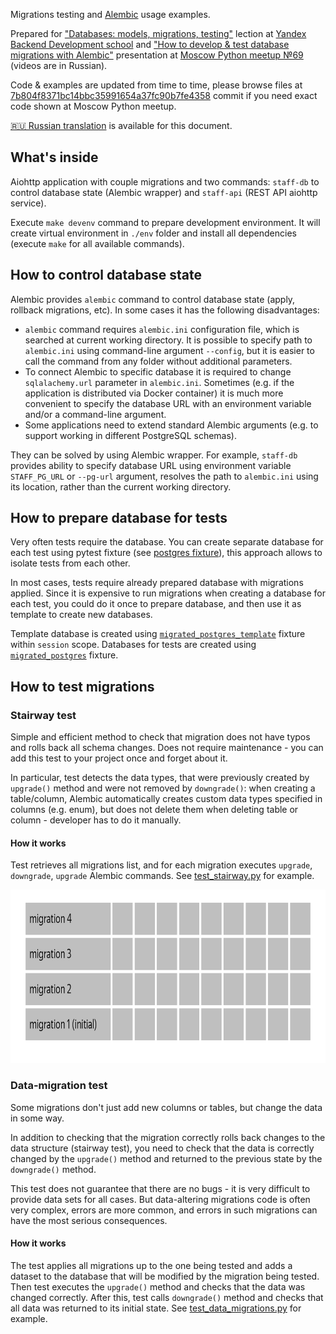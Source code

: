 Migrations testing and [Alembic](https://alembic.sqlalchemy.org/en/latest/) 
usage examples.

Prepared for ["Databases: models, migrations, testing"](https://habr.com/ru/company/yandex/blog/498856/#5) lection at 
[Yandex Backend Development school](https://yandex.ru/promo/academy/backend-school/) and 
["How to develop & test database migrations with Alembic"](https://youtu.be/qrlTDNaUQ-Q?t=5650) presentation at 
[Moscow Python meetup №69](https://events.yandex.ru/events/moscow-python-meetup-30-10-2019) (videos are in Russian). 

Code & examples are updated from time to time, please browse files at [7b804f8371bc14bbc35991654a37fc90b7fe4358](https://github.com/alvassin/alembic-quickstart/tree/7b804f8371bc14bbc35991654a37fc90b7fe4358) commit if you need exact code shown at Moscow Python meetup.

[🇷🇺 Russian translation](README_ru.md) is available for this document.

## What's inside

Aiohttp application with couple migrations and two commands: `staff-db` to control database state (Alembic wrapper) and `staff-api` (REST API aiohttp service).

Execute `make devenv` command to prepare development environment. It will create virtual environment in `./env` folder and install all dependencies (execute `make` for all available commands).

## How to control database state

Alembic provides `alembic` command to control database state (apply, rollback migrations, etc). In some cases it has the following disadvantages:

* `alembic` command requires `alembic.ini` configuration file, which is searched at current working directory. It is possible to specify path to `alembic.ini` using command-line argument `--config`, but it is easier to call the command from any folder without additional parameters.
* To connect Alembic to specific database it is required to change `sqlalachemy.url` parameter in `alembic.ini`. Sometimes (e.g. if the application is distributed via Docker container) it is much more convenient to specify the database URL with an environment variable and/or a command-line argument.
* Some applications need to extend standard Alembic arguments (e.g. to support working in different PostgreSQL schemas).

They can be solved by using Alembic wrapper. For example, `staff-db` provides ability to specify database URL using environment variable `STAFF_PG_URL` or `--pg-url` argument, resolves the path to `alembic.ini` using its location, rather than the current working directory.

## How to prepare database for tests

Very often tests require the database. You can create separate database for each test using pytest fixture (see [postgres fixture](tests/migrations/conftest.py#L8)), this approach allows to isolate tests from each other.

In most cases, tests require already prepared database with migrations applied. Since it is expensive to run migrations when creating a database for each test, you could do it once to prepare database, and then use it as template to create new databases.

Template database is created using [`migrated_postgres_template`](tests/api/conftest.py#L10) fixture within `session` scope. Databases for tests are created using [`migrated_postgres`](tests/api/conftest.py#L24) fixture.

## How to test migrations

### Stairway test
Simple and efficient method to check that migration does not have typos and 
rolls back all schema changes. Does not require maintenance - you can add this test 
to your project once and forget about it.

In particular, test detects the data types, that were previously created by `upgrade()` method 
and were not removed by `downgrade()`: when creating a table/column, Alembic automatically 
creates custom data types specified in columns (e.g. enum), but does not delete them when 
deleting table or column - developer has to do it manually.

#### How it works
Test retrieves all migrations list, and for each migration executes `upgrade`, 
`downgrade`, `upgrade` Alembic commands.
See [test_stairway.py](tests/migrations/test_stairway.py) for example.

<img src="assets/stairway.gif" width="800" height="277" alt="Stairway test">

### Data-migration test
Some migrations don't just add new columns or tables, but change the data in 
some way.

In addition to checking that the migration correctly rolls back changes to the 
data structure (stairway test), you need to check that the data is correctly 
changed by the `upgrade()` method and returned to the previous state by the 
`downgrade()` method.

This test does not guarantee that there are no bugs - it is very difficult to 
provide data sets for all cases. But data-altering migrations code is 
often very complex, errors are more common, and errors in such migrations can have 
the most serious consequences.

#### How it works

The test applies all migrations up to the one being tested and adds a dataset to the database that will be modified by the migration being tested.
Then test executes the `upgrade()` method and checks that the data was changed correctly. 
After this, test calls `downgrade()` method and checks that all data was returned to its initial state.
See [test_data_migrations.py](tests/migrations/test_data_migrations.py) for example.

